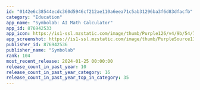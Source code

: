 ```yaml
---
id: "0142e6c38544ecdc360d5946cf212ae110a6eea71c5ab31296ba3f6d83dfacfb"
category: "Education"
app_name: "Symbolab: AI Math Calculator"
app_id: 876942533
app_icon: https://is1-ssl.mzstatic.com/image/thumb/Purple126/v4/9b/54/78/9b5478f7-feb6-b5cf-12bb-14cc447cf878/AppIcon-0-0-1x_U007emarketing-0-8-0-85-220.png/1024x1024bb.png
app_screenshot: https://is1-ssl.mzstatic.com/image/thumb/PurpleSource112/v4/ba/19/a2/ba19a2a8-765f-ab63-e38c-5942474ff1b1/0eb2cee3-7f2c-4b52-b02e-69b36bacbac4_Symbolab_2022_iOS_Screens_6.5_U2019_U2019_1242x2688_Concept-2_01.jpg/1242x2688bb.png
publisher_id: 876942536
publisher_name: "Symbolab"
rank: 104
most_recent_release: 2024-01-25 00:00:00
release_count_in_past_year: 10
release_count_in_past_year_category: 16
release_count_in_past_year_top_in_category: 35
---
```

